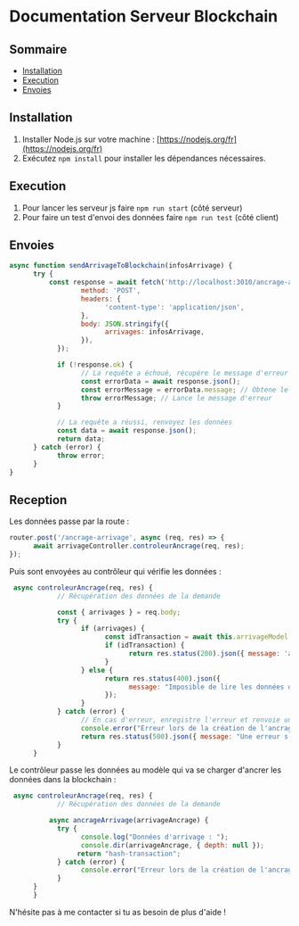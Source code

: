 # Documentation Serveur Blockchain


## Sommaire

- [Installation](#installation)
- [Execution](#execution)
- [Envoies](#envoies)

## Installation

1. Installer Node.js sur votre machine : [https://nodejs.org/fr](https://nodejs.org/fr)
2. Exécutez `npm install` pour installer les dépendances nécessaires.

## Execution

1. Pour lancer les serveur js faire `npm run start` (côté serveur)
2. Pour faire un test d'envoi des données faire `npm run test` (côté client)

## Envoies


```javascript
async function sendArrivageToBlockchain(infosArrivage) {
      try {
          const response = await fetch('http://localhost:3010/ancrage-arrivage', {
                  method: 'POST',
                  headers: {
                        'content-type': 'application/json',
                  },
                  body: JSON.stringify({
                        arrivages: infosArrivage,
                  }),
            });

            if (!response.ok) {
                  // La requête a échoué, récupére le message d'erreur du serveur
                  const errorData = await response.json();
                  const errorMessage = errorData.message; // Obtene le message d'erreur du serveur
                  throw errorMessage; // Lance le message d'erreur
            }

            // La requête a réussi, renvoyez les données
            const data = await response.json();
            return data;
      } catch (error) {
            throw error;
      }
}
```

## Reception

Les données passe par la route :

```javascript
router.post('/ancrage-arrivage', async (req, res) => {
      await arrivageController.controleurAncrage(req, res);
});
```

Puis sont envoyées au contrôleur qui vérifie les données :


```javascript
 async controleurAncrage(req, res) {
            // Récupération des données de la demande

            const { arrivages } = req.body;
            try {
                  if (arrivages) {
                        const idTransaction = await this.arrivageModel.ancrageArrivage(arrivages);
                        if (idTransaction) {
                              return res.status(200).json({ message: 'ancrage créé avec succès', idTransaction });
                        }
                  } else {
                        return res.status(400).json({
                              message: "Imposible de lire les données d'arrivage ",
                        });
                  }
            } catch (error) {
                  // En cas d'erreur, enregistre l'erreur et renvoie une réponse d'erreur JSON
                  console.error("Erreur lors de la création de l'ancrage :", error);
                  return res.status(500).json({ message: "Une erreur s'est produite." });
            }
      }
```

Le contrôleur passe les données au modèle qui va se charger d'ancrer les données dans la blockchain :

```javascript
 async controleurAncrage(req, res) {
            // Récupération des données de la demande

          async ancrageArrivage(arrivageAncrage) {
            try {
                  console.log("Données d'arrivage : ");
                  console.dir(arrivageAncrage, { depth: null });
                 return "hash-transaction";
            } catch (error) {
                  console.error("Erreur lors de la création de l'ancrage :", error);
            }
      }
      }
```

N'hésite pas à me contacter si tu as besoin de plus d'aide !






